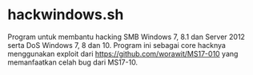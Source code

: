 # hackwindows.sh
Program untuk membantu hacking SMB Windows 7, 8.1 dan Server 2012 serta DoS Windows 7, 8 dan 10.  Program ini sebagai core hacknya menggunakan exploit dari https://github.com/worawit/MS17-010 yang memanfaatkan celah bug dari MS17-10.
